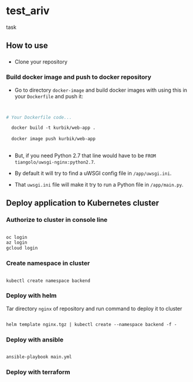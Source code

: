 # test_ariv
task


## How to use

### 
* Clone your repository

### Build docker image and push to docker repository
* Go to directory `docker-image` and build docker images with using this in your `Dockerfile` and push it:

```Dockerfile


# Your Dockerfile code...

  docker build -t kurbik/web-app .
  
  docker image push kurbik/web-app 
  
```

* But, if you need Python 2.7 that line would have to be `FROM tiangolo/uwsgi-nginx:python2.7`.

* By default it will try to find a uWSGI config file in `/app/uwsgi.ini`.

* That `uwsgi.ini` file will make it try to run a Python file in `/app/main.py`.


## Deploy application to Kubernetes cluster

### Authorize to cluster in console line

```Dockerfile

oc login
az login
gcloud login


```

### Create namespace in cluster

```Dockerfile

kubectl create namespace backend

```


###  Deploy with helm

Tar  directory  `nginx` of repository and run command to deploy it to cluster


```Dockerfile

helm template nginx.tgz | kubectl create --namespace backend -f -

```


### Deploy with ansible 

```Dockerfile

ansible-playbook main.yml

```
### Deploy with terraform



